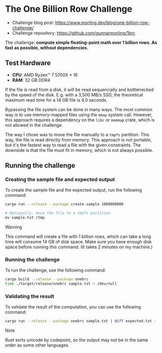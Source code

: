 # The One Billion Row Challenge

-   Challenge blog post: https://www.morling.dev/blog/one-billion-row-challenge/
-   Challenge repository: https://github.com/gunnarmorling/1brc

The challenge: **compute simple floating-point math over 1 billion rows. As fast
as possible, without dependencies.**

## Test Hardware

-   **CPU**: AMD Ryzen™ 7 5700X × 16
-   **RAM**: 32 GB DDR4

If the file is read from a disk, it will be read sequencially and bottlenecked
by the speed of the disk. E.g. with a 3,500 MB/s SSD, the theoretical maximum
read time for a 14 GB file is 4.0 seconds.

Bypassing the file system can be done in many ways. The most common way is to
use memory-mapped files using the `mmap` system call. However, this approach
requires a dependency on the `libc` or `memmap` crate, which is not allowed in
the challenge.

The way I chose was to move the file manually to a `tmpfs` partition. This way,
the file is read directly from memory. This approach is not portable, but it's
the fastest way to read a file with the given constraints. The downside is that
the file must fit in memory, which is not always possible.

## Running the challenge

### Creating the sample file and expected output

To create the sample file and the expected output, run the following command:

```bash
cargo run --release --package create-sample 1000000000

# Optionally, move the file to a tmpfs partition
mv sample.txt /tmp
```

> [!WARNING]
> This command will create a file with 1 billion rows, which can take a long
> time will consume 14 GB of disk space. Make sure you have enough disk space
> before running this command. (It takes 2 minutes on my machine.)

### Running the challenge

To run the challenge, use the following command:

```bash
cargo build --release --package onebrc
time ./target/release/onebrc sample.txt > /dev/null
```

### Validating the result

To validate the result of the computation, you can use the following command:

```bash
cargo run --release --package onebrc sample.txt | diff expected.txt -
```

> [!NOTE]
> Rust sorts unicode by codepoint, so the output may not be in the same order as
> some other languages.
